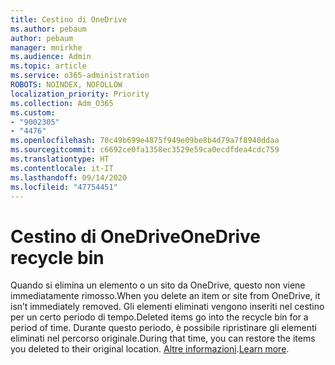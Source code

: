 ```yaml
---
title: Cestino di OneDrive
ms.author: pebaum
author: pebaum
manager: mnirkhe
ms.audience: Admin
ms.topic: article
ms.service: o365-administration
ROBOTS: NOINDEX, NOFOLLOW
localization_priority: Priority
ms.collection: Adm_O365
ms.custom:
- "9002305"
- "4476"
ms.openlocfilehash: 70c49b699e4875f949e09be8b4d79a7f8940ddaa
ms.sourcegitcommit: c6692ce0fa1358ec3529e59ca0ecdfdea4cdc759
ms.translationtype: HT
ms.contentlocale: it-IT
ms.lasthandoff: 09/14/2020
ms.locfileid: "47754451"
---
```

# <a name="onedrive-recycle-bin"></a><span data-ttu-id="85442-102">Cestino di OneDrive</span><span class="sxs-lookup"><span data-stu-id="85442-102">OneDrive recycle bin</span></span>

<span data-ttu-id="85442-103">Quando si elimina un elemento o un sito da OneDrive, questo non viene immediatamente rimosso.</span><span class="sxs-lookup"><span data-stu-id="85442-103">When you delete an item or site from OneDrive, it isn’t immediately removed.</span></span> <span data-ttu-id="85442-104">Gli elementi eliminati vengono inseriti nel cestino per un certo periodo di tempo.</span><span class="sxs-lookup"><span data-stu-id="85442-104">Deleted items go into the recycle bin for a period of time.</span></span> <span data-ttu-id="85442-105">Durante questo periodo, è possibile ripristinare gli elementi eliminati nel percorso originale.</span><span class="sxs-lookup"><span data-stu-id="85442-105">During that time, you can restore the items you deleted to their original location.</span></span> <span data-ttu-id="85442-106">[Altre informazioni](https://support.office.com/article/restore-deleted-files-or-folders-in-onedrive-949ada80-0026-4db3-a953-c99083e6a84f?ui=en-US&rs=en-US&ad=US).</span><span class="sxs-lookup"><span data-stu-id="85442-106">[Learn more](https://support.office.com/article/restore-deleted-files-or-folders-in-onedrive-949ada80-0026-4db3-a953-c99083e6a84f?ui=en-US&rs=en-US&ad=US).</span></span>
